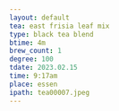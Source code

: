```yaml
---
layout: default
tea: east frisia leaf mix
type: black tea blend
btime: 4m
brew_count: 1
degree: 100
tdate: 2023.02.15
time: 9:17am
place: essen
ipath: tea00007.jpeg
---
```

